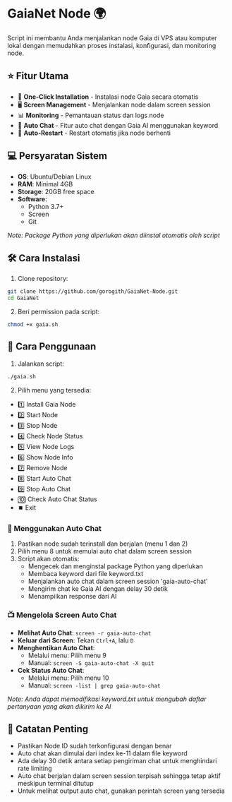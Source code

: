 # GaiaNet Node  🌍

Script ini membantu Anda menjalankan node Gaia di VPS atau komputer lokal dengan memudahkan proses instalasi, konfigurasi, dan monitoring node.

## ⭐ Fitur Utama

- 🚀 **One-Click Installation** - Instalasi node Gaia secara otomatis
- 🖥️ **Screen Management** - Menjalankan node dalam screen session
- 📊 **Monitoring** - Pemantauan status dan logs node
- 🤖 **Auto Chat** - Fitur auto chat dengan Gaia AI menggunakan keyword
- 🔄 **Auto-Restart** - Restart otomatis jika node berhenti

## 💻 Persyaratan Sistem

- **OS**: Ubuntu/Debian Linux
- **RAM**: Minimal 4GB
- **Storage**: 20GB free space
- **Software**:
  - Python 3.7+
  - Screen
  - Git

*Note: Package Python yang diperlukan akan diinstal otomatis oleh script*

## 🛠️ Cara Instalasi

1. Clone repository:
```bash
git clone https://github.com/gorogith/GaiaNet-Node.git
cd GaiaNet
```

2. Beri permission pada script:
```bash
chmod +x gaia.sh
```

## 📖 Cara Penggunaan

1. Jalankan script:
```bash
./gaia.sh
```

2. Pilih menu yang tersedia:
- 1️⃣ Install Gaia Node
- 2️⃣ Start Node
- 3️⃣ Stop Node
- 4️⃣ Check Node Status
- 5️⃣ View Node Logs
- 6️⃣ Show Node Info
- 7️⃣ Remove Node
- 8️⃣ Start Auto Chat
- 9️⃣ Stop Auto Chat
- 🔟 Check Auto Chat Status
- ⏹️ Exit

### 🤖 Menggunakan Auto Chat

1. Pastikan node sudah terinstall dan berjalan (menu 1 dan 2)
2. Pilih menu 8 untuk memulai auto chat dalam screen session
3. Script akan otomatis:
   - Mengecek dan menginstal package Python yang diperlukan
   - Membaca keyword dari file keyword.txt
   - Menjalankan auto chat dalam screen session 'gaia-auto-chat'
   - Mengirim chat ke Gaia AI dengan delay 30 detik
   - Menampilkan response dari AI

### 📺 Mengelola Screen Auto Chat

- **Melihat Auto Chat**: `screen -r gaia-auto-chat`
- **Keluar dari Screen**: Tekan `Ctrl+A`, lalu `D`
- **Menghentikan Auto Chat**: 
  - Melalui menu: Pilih menu 9
  - Manual: `screen -S gaia-auto-chat -X quit`
- **Cek Status Auto Chat**: 
  - Melalui menu: Pilih menu 10
  - Manual: `screen -list | grep gaia-auto-chat`

*Note: Anda dapat memodifikasi keyword.txt untuk mengubah daftar pertanyaan yang akan dikirim ke AI*

## 📝 Catatan Penting

- Pastikan Node ID sudah terkonfigurasi dengan benar
- Auto chat akan dimulai dari index ke-11 dalam file keyword
- Ada delay 30 detik antara setiap pengiriman chat untuk menghindari rate limiting
- Auto chat berjalan dalam screen session terpisah sehingga tetap aktif meskipun terminal ditutup
- Untuk melihat output auto chat, gunakan perintah screen yang tersedia
